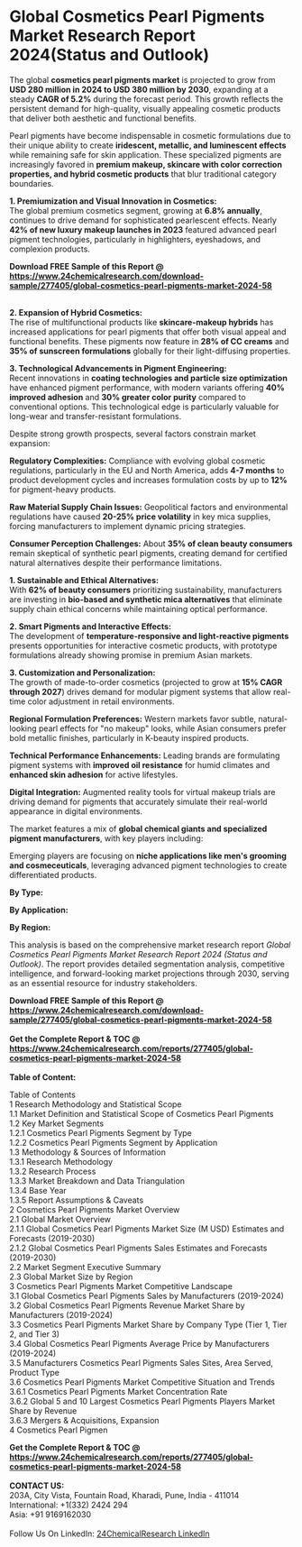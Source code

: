 <h1>Global Cosmetics Pearl Pigments Market Research Report 2024(Status and Outlook)</h1><p>The global <strong>cosmetics pearl pigments market</strong> is projected to grow from <strong>USD 280 million in 2024 to USD 380 million by 2030</strong>, expanding at a steady <strong>CAGR of 5.2%</strong> during the forecast period. This growth reflects the persistent demand for high-quality, visually appealing cosmetic products that deliver both aesthetic and functional benefits.</p><p>Pearl pigments have become indispensable in cosmetic formulations due to their unique ability to create <strong>iridescent, metallic, and luminescent effects</strong> while remaining safe for skin application. These specialized pigments are increasingly favored in <strong>premium makeup, skincare with color correction properties, and hybrid cosmetic products</strong> that blur traditional category boundaries.</p><p><strong>1. Premiumization and Visual Innovation in Cosmetics:</strong><br>
The global premium cosmetics segment, growing at <strong>6.8% annually</strong>, continues to drive demand for sophisticated pearlescent effects. Nearly <strong>42% of new luxury makeup launches in 2023</strong> featured advanced pearl pigment technologies, particularly in highlighters, eyeshadows, and complexion products.</p><div><b>Download FREE Sample of this Report @ 
            <a href="https://www.24chemicalresearch.com/download-sample/277405/global-cosmetics-pearl-pigments-market-2024-58">
            https://www.24chemicalresearch.com/download-sample/277405/global-cosmetics-pearl-pigments-market-2024-58</a></b></div><br><p><strong>2. Expansion of Hybrid Cosmetics:</strong><br>
The rise of multifunctional products like <strong>skincare-makeup hybrids</strong> has increased applications for pearl pigments that offer both visual appeal and functional benefits. These pigments now feature in <strong>28% of CC creams</strong> and <strong>35% of sunscreen formulations</strong> globally for their light-diffusing properties.</p><p><strong>3. Technological Advancements in Pigment Engineering:</strong><br>
Recent innovations in <strong>coating technologies and particle size optimization</strong> have enhanced pigment performance, with modern variants offering <strong>40% improved adhesion</strong> and <strong>30% greater color purity</strong> compared to conventional options. This technological edge is particularly valuable for long-wear and transfer-resistant formulations.</p><p>Despite strong growth prospects, several factors constrain market expansion:</p><p><strong>Regulatory Complexities:</strong> Compliance with evolving global cosmetic regulations, particularly in the EU and North America, adds <strong>4-7 months</strong> to product development cycles and increases formulation costs by up to <strong>12%</strong> for pigment-heavy products.</p><p><strong>Raw Material Supply Chain Issues:</strong> Geopolitical factors and environmental regulations have caused <strong>20-25% price volatility</strong> in key mica supplies, forcing manufacturers to implement dynamic pricing strategies.</p><p><strong>Consumer Perception Challenges:</strong> About <strong>35% of clean beauty consumers</strong> remain skeptical of synthetic pearl pigments, creating demand for certified natural alternatives despite their performance limitations.</p><p><strong>1. Sustainable and Ethical Alternatives:</strong><br>
With <strong>62% of beauty consumers</strong> prioritizing sustainability, manufacturers are investing in <strong>bio-based and synthetic mica alternatives</strong> that eliminate supply chain ethical concerns while maintaining optical performance.</p><p><strong>2. Smart Pigments and Interactive Effects:</strong><br>
The development of <strong>temperature-responsive and light-reactive pigments</strong> presents opportunities for interactive cosmetic products, with prototype formulations already showing promise in premium Asian markets.</p><p><strong>3. Customization and Personalization:</strong><br>
The growth of made-to-order cosmetics (projected to grow at <strong>15% CAGR through 2027</strong>) drives demand for modular pigment systems that allow real-time color adjustment in retail environments.</p><p><strong>Regional Formulation Preferences:</strong> Western markets favor subtle, natural-looking pearl effects for "no makeup" looks, while Asian consumers prefer bold metallic finishes, particularly in K-beauty inspired products.</p><p><strong>Technical Performance Enhancements:</strong> Leading brands are formulating pigment systems with <strong>improved oil resistance</strong> for humid climates and <strong>enhanced skin adhesion</strong> for active lifestyles.</p><p><strong>Digital Integration:</strong> Augmented reality tools for virtual makeup trials are driving demand for pigments that accurately simulate their real-world appearance in digital environments.</p><p>The market features a mix of <strong>global chemical giants and specialized pigment manufacturers</strong>, with key players including:</p><p>Emerging players are focusing on <strong>niche applications like men's grooming and cosmeceuticals</strong>, leveraging advanced pigment technologies to create differentiated products.</p><p><strong>By Type:</strong></p><p><strong>By Application:</strong></p><p><strong>By Region:</strong></p><p>This analysis is based on the comprehensive market research report <em>Global Cosmetics Pearl Pigments Market Research Report 2024 (Status and Outlook)</em>. The report provides detailed segmentation analysis, competitive intelligence, and forward-looking market projections through 2030, serving as an essential resource for industry stakeholders.</p><div><b>Download FREE Sample of this Report @ 
            <a href="https://www.24chemicalresearch.com/download-sample/277405/global-cosmetics-pearl-pigments-market-2024-58">
            https://www.24chemicalresearch.com/download-sample/277405/global-cosmetics-pearl-pigments-market-2024-58</a></b></div><br><div><b>Get the Complete Report & TOC @ 
            <a href="https://www.24chemicalresearch.com/reports/277405/global-cosmetics-pearl-pigments-market-2024-58">
            https://www.24chemicalresearch.com/reports/277405/global-cosmetics-pearl-pigments-market-2024-58</a></b></div><br>
            <b>Table of Content:</b><p>Table of Contents<br />
1 Research Methodology and Statistical Scope<br />
1.1 Market Definition and Statistical Scope of Cosmetics Pearl Pigments<br />
1.2 Key Market Segments<br />
1.2.1 Cosmetics Pearl Pigments Segment by Type<br />
1.2.2 Cosmetics Pearl Pigments Segment by Application<br />
1.3 Methodology & Sources of Information<br />
1.3.1 Research Methodology<br />
1.3.2 Research Process<br />
1.3.3 Market Breakdown and Data Triangulation<br />
1.3.4 Base Year<br />
1.3.5 Report Assumptions & Caveats<br />
2 Cosmetics Pearl Pigments Market Overview<br />
2.1 Global Market Overview<br />
2.1.1 Global Cosmetics Pearl Pigments Market Size (M USD) Estimates and Forecasts (2019-2030)<br />
2.1.2 Global Cosmetics Pearl Pigments Sales Estimates and Forecasts (2019-2030)<br />
2.2 Market Segment Executive Summary<br />
2.3 Global Market Size by Region<br />
3 Cosmetics Pearl Pigments Market Competitive Landscape<br />
3.1 Global Cosmetics Pearl Pigments Sales by Manufacturers (2019-2024)<br />
3.2 Global Cosmetics Pearl Pigments Revenue Market Share by Manufacturers (2019-2024)<br />
3.3 Cosmetics Pearl Pigments Market Share by Company Type (Tier 1, Tier 2, and Tier 3)<br />
3.4 Global Cosmetics Pearl Pigments Average Price by Manufacturers (2019-2024)<br />
3.5 Manufacturers Cosmetics Pearl Pigments Sales Sites, Area Served, Product Type<br />
3.6 Cosmetics Pearl Pigments Market Competitive Situation and Trends<br />
3.6.1 Cosmetics Pearl Pigments Market Concentration Rate<br />
3.6.2 Global 5 and 10 Largest Cosmetics Pearl Pigments Players Market Share by Revenue<br />
3.6.3 Mergers & Acquisitions, Expansion<br />
4 Cosmetics Pearl Pigmen</p><div><b>Get the Complete Report & TOC @ 
            <a href="https://www.24chemicalresearch.com/reports/277405/global-cosmetics-pearl-pigments-market-2024-58">
            https://www.24chemicalresearch.com/reports/277405/global-cosmetics-pearl-pigments-market-2024-58</a></b></div><br><b>CONTACT US:</b><br>
            203A, City Vista, Fountain Road, Kharadi, Pune, India - 411014<br>
            International: +1(332) 2424 294<br>
            Asia: +91 9169162030 <br><br>
            Follow Us On LinkedIn: <a href="https://www.linkedin.com/company/24chemicalresearch/">24ChemicalResearch LinkedIn</a>